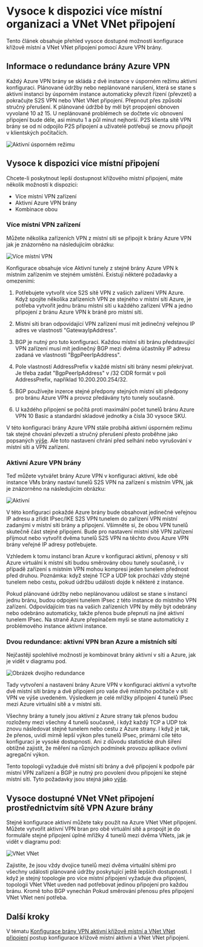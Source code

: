 <properties
   pageTitle="Základní informace o vysoce dostupné konfigurace s Azure VPN bran | Microsoft Azure"
   description="Tento článek obsahuje přehled vysoce dostupných možností konfigurace pomocí Azure VPN brány."
   services="vpn-gateway"
   documentationCenter="na"
   authors="yushwang"
   manager="rossort"
   editor=""
   tags=""/>

<tags
   ms.service="vpn-gateway"
   ms.devlang="na"
   ms.topic="article"
   ms.tgt_pltfrm="na"
   ms.workload="infrastructure-services"
   ms.date="09/24/2016"
   ms.author="yushwang"/>

# <a name="highly-available-cross-premises-and-vnet-to-vnet-connectivity"></a>Vysoce k dispozici více místní organizaci a VNet VNet připojení

Tento článek obsahuje přehled vysoce dostupné možnosti konfigurace křížově místní a VNet VNet připojení pomocí Azure VPN brány.

## <a name = "activestandby"></a>Informace o redundance brány Azure VPN

Každý Azure VPN brány se skládá z dvě instance v úsporném režimu aktivní konfiguraci. Plánované údržby nebo neplánované narušení, která se stane s aktivní instanci by úsporném instance automaticky převzít řízení (převzetí) a pokračujte S2S VPN nebo VNet VNet připojení. Přepnout přes způsobí stručný přerušení. K plánované údržbě by měl být propojení obnoven vyvolané 10 až 15. U neplánované problémech se dočtete víc obnovení připojení bude déle, asi minutu 1 a půl minut nejhorší. P2S klienta sítě VPN brány se od ní odpojilo P2S připojení a uživatelé potřebují se znovu připojit v klientských počítačích.

![Aktivní úsporném režimu](./media/vpn-gateway-highlyavailable/active-standby.png)

## <a name="highly-available-cross-premises-connectivity"></a>Vysoce k dispozici více místní připojení

Chcete-li poskytnout lepší dostupnost křížového místní připojení, máte několik možností k dispozici:

- Více místní VPN zařízení
- Aktivní Azure VPN brány
- Kombinace obou

### <a name = "activeactiveonprem"></a>Více místní VPN zařízení

Můžete několika zařízeních VPN z místní síti se připojit k brány Azure VPN jak je znázorněno na následujícím obrázku:

![Více místní VPN](./media/vpn-gateway-highlyavailable/multiple-onprem-vpns.png)

Konfigurace obsahuje více Aktivní tunely z stejné brány Azure VPN k místním zařízením ve stejném umístění. Existují některé požadavky a omezeními:

1. Potřebujete vytvořit více S2S sítě VPN z vašich zařízení VPN Azure. Když spojíte několika zařízeních VPN ze stejného v místní síti Azure, je potřeba vytvořit jednu bránu místní síti u každého zařízení VPN a jedno připojení z bránu Azure VPN k bráně pro místní síti.

2. Místní síti bran odpovídající VPN zařízení musí mít jedinečný veřejnou IP adres ve vlastnosti "GatewayIpAddress".

3. BGP je nutný pro tuto konfiguraci. Každou místní síti bránu představující VPN zařízení musí mít jedinečný BGP mezi dvěma účastníky IP adresu zadaná ve vlastnosti "BgpPeerIpAddress".

4. Pole vlastností AddressPrefix v každé místní síti brány nesmí překrývat. Je třeba zadat "BgpPeerIpAddress" v /32 CIDR formát v poli AddressPrefix, například 10.200.200.254/32.

5. BGP používejte inzerce stejné předpony stejných místní síti předpony pro bránu Azure VPN a provoz předávány tyto tunely současně.

6. U každého připojení se počítá proti maximální počet tunelů bránu Azure VPN 10 Basic a standardní skladové jednotky a čísla 30 vysoce SKU. 

V této konfiguraci brány Azure VPN stále probíhá aktivní úsporném režimu tak stejné chování převzetí a stručný přerušení přesto proběhne jako popsaných [výše](#activestandby). Ale toto nastavení chrání před selhání nebo vyrušování v místní síti a VPN zařízení.
 
### <a name="active-active-azure-vpn-gateway"></a>Aktivní Azure VPN brány

Teď můžete vytvářet brány Azure VPN v konfiguraci aktivní, kde obě instance VMs brány nastaví tunelů S2S VPN na zařízení s místním VPN, jak je znázorněno na následujícím obrázku:

![Aktivní](./media/vpn-gateway-highlyavailable/active-active.png)

V této konfiguraci pokaždé Azure brány bude obsahovat jedinečné veřejnou IP adresu a zřídit IPsec/IKE S2S VPN tunelem do zařízení VPN místní zadanými v místní síti brány a připojení. Všimněte si, že obou VPN tunelů skutečně část stejné připojení. Bude pro nastavení místní sítě VPN zařízení přijmout nebo vytvořit dvěma tunelů S2S VPN na těchto dvou Azure VPN brány veřejné IP adresy potřebujete.

Vzhledem k tomu instancí bran Azure v konfiguraci aktivní, přenosy v síti Azure virtuální k místní síti budou směrovány obou tunely současně, i v případě zařízení s místním VPN mohou kompresi jeden tunelem přednost před druhou. Poznámka: když stejné TCP a UDP tok prochází vždy stejné tunelem nebo cestu, pokud údržbu události dojde k některé z instance.

Pokud plánované údržby nebo neplánovanou událost se stane s instancí jednu bránu, budou odpojeni tunelem IPsec z této instance do místního VPN zařízení. Odpovídajícím tras na vašich zařízeních VPN by měly být odebrány nebo odebráno automaticky, takže přenos bude přepnutí na jiné aktivní tunelem IPsec. Na straně Azure přepínačem myši se stane automaticky z problémového instance aktivní instance.

### <a name="dual-redundancy-active-active-vpn-gateways-for-both-azure-and-on-premises-networks"></a>Dvou redundance: aktivní VPN bran Azure a místních sítí

Nejčastěji spolehlivé možností je kombinovat brány aktivní v síti a Azure, jak je vidět v diagramu pod.

![Obrázek dvojího redundance](./media/vpn-gateway-highlyavailable/dual-redundancy.png)

Tady vytvoření a nastavení brány Azure VPN v konfiguraci aktivní a vytvořte dvě místní síti brány a dvě připojení pro vaše dvě místního počítače v síti VPN ve výše uvedeném. Výsledkem je celé mřížky připojení 4 tunelů IPsec mezi Azure virtuální sítě a v místní síti.

Všechny brány a tunely jsou aktivní z Azure strany tak přenos budou rozloženy mezi všechny 4 tunelů současně, i když každý TCP a UDP tok znovu následovat stejné tunelem nebo cestu z Azure strany. I když je tak, že přenos, uvidí mírně lepší výkon přes tunelů IPsec, primární cíle této konfiguraci je vysoké dostupnosti. Ani z důvodu statistické druh šíření obtížné zajistit, že měření na různých podmínek provozu aplikace ovlivní agregační výkon.

Tento topologii vyžaduje dvě místní síti brány a dvě připojení k podpoře pár místní VPN zařízení a BGP je nutný pro povolení dvou připojení ke stejné místní síti. Tyto požadavky jsou stejná jako [výše](#activeactiveonprem). 

## <a name="highly-available-vnet-to-vnet-connectivity-through-azure-vpn-gateways"></a>Vysoce dostupné VNet VNet připojení prostřednictvím sítě VPN Azure brány

Stejné konfigurace aktivní můžete taky použít na Azure VNet VNet připojení. Můžete vytvořit aktivní VPN bran pro obě virtuální sítě a propojit je do formuláře stejné připojení úplné mřížky 4 tunelů mezi dvěma VNets, jak je vidět v diagramu pod:

![VNet VNet](./media/vpn-gateway-highlyavailable/vnet-to-vnet.png)

Zajistíte, že jsou vždy dvojice tunelů mezi dvěma virtuální sítěmi pro všechny události plánované údržby poskytující ještě lepších dostupnosti. I když je stejný topologie pro více místní připojení vyžaduje dva připojení, topologii VNet VNet uveden nad potřebovat jedinou připojení pro každou bránu. Kromě toho BGP vynechán Pokud směrování přenosu přes připojení VNet VNet není potřeba.


## <a name="next-steps"></a>Další kroky

V tématu [Konfigurace brány VPN aktivní křížově místní a VNet VNet připojení](vpn-gateway-activeactive-rm-powershell.md) postup konfigurace křížově místní aktivní a VNet VNet připojení.
